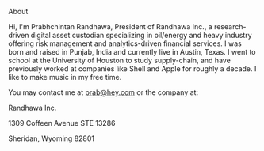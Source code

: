 About

Hi, I'm Prabhchintan Randhawa, President of Randhawa Inc., a research-driven digital asset custodian specializing in oil/energy and heavy industry offering risk management and analytics-driven financial services. I was born and raised in Punjab, India and currently live in Austin, Texas. I went to school at the University of Houston to study supply-chain, and have previously worked at companies like Shell and Apple for roughly a decade. I like to make music in my free time.

You may contact me at prab@hey.com or the company at:

Randhawa Inc.

1309 Coffeen Avenue STE 13286

Sheridan, Wyoming 82801